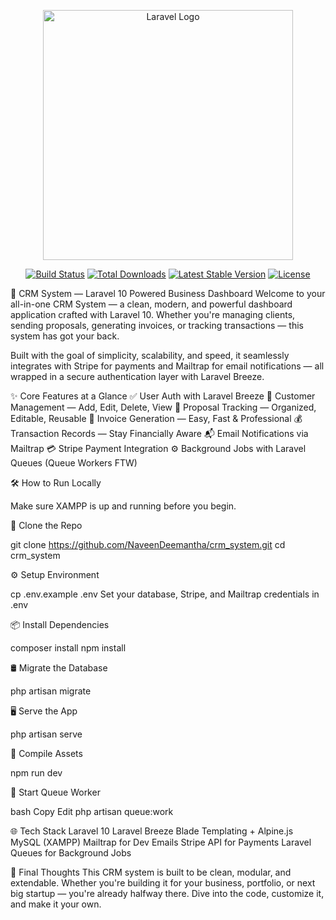 <p align="center"><a href="https://laravel.com" target="_blank"><img src="https://raw.githubusercontent.com/laravel/art/master/logo-lockup/5%20SVG/2%20CMYK/1%20Full%20Color/laravel-logolockup-cmyk-red.svg" width="400" alt="Laravel Logo"></a></p>

<p align="center">
<a href="https://github.com/laravel/framework/actions"><img src="https://github.com/laravel/framework/workflows/tests/badge.svg" alt="Build Status"></a>
<a href="https://packagist.org/packages/laravel/framework"><img src="https://img.shields.io/packagist/dt/laravel/framework" alt="Total Downloads"></a>
<a href="https://packagist.org/packages/laravel/framework"><img src="https://img.shields.io/packagist/v/laravel/framework" alt="Latest Stable Version"></a>
<a href="https://packagist.org/packages/laravel/framework"><img src="https://img.shields.io/packagist/l/laravel/framework" alt="License"></a>
</p>

🚀 CRM System — Laravel 10 Powered Business Dashboard
Welcome to your all-in-one CRM System — a clean, modern, and powerful dashboard application crafted with Laravel 10. Whether you're managing clients, sending proposals, generating invoices, or tracking transactions — this system has got your back.

Built with the goal of simplicity, scalability, and speed, it seamlessly integrates with Stripe for payments and Mailtrap for email notifications — all wrapped in a secure authentication layer with Laravel Breeze.

✨ Core Features at a Glance
✅ User Auth with Laravel Breeze
👥 Customer Management — Add, Edit, Delete, View
📑 Proposal Tracking — Organized, Editable, Reusable
🧾 Invoice Generation — Easy, Fast & Professional
💰 Transaction Records — Stay Financially Aware
📬 Email Notifications via Mailtrap
💳 Stripe Payment Integration
⚙️ Background Jobs with Laravel Queues (Queue Workers FTW)

🛠️ How to Run Locally

Make sure XAMPP is up and running before you begin.

🔽 Clone the Repo

git clone https://github.com/NaveenDeemantha/crm_system.git
cd crm_system

⚙️ Setup Environment

cp .env.example .env
Set your database, Stripe, and Mailtrap credentials in .env

📦 Install Dependencies

composer install
npm install

🛢️ Migrate the Database

php artisan migrate

🖥️ Serve the App

php artisan serve

🔧 Compile Assets

npm run dev

🔄 Start Queue Worker

bash
Copy
Edit
php artisan queue:work


🌐 Tech Stack
Laravel 10
Laravel Breeze
Blade Templating + Alpine.js
MySQL (XAMPP)
Mailtrap for Dev Emails
Stripe API for Payments
Laravel Queues for Background Jobs

📌 Final Thoughts
This CRM system is built to be clean, modular, and extendable. Whether you're building it for your business, portfolio, or next big startup — you're already halfway there. Dive into the code, customize it, and make it your own.
